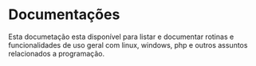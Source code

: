 # Documentações
Esta documetação esta disponível para listar e documentar rotinas e funcionalidades de uso geral com linux, windows, php e outros assuntos relacionados a programação.
